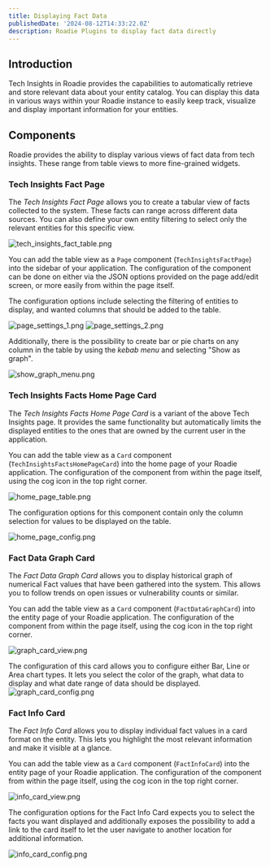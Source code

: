 ```yaml
---
title: Displaying Fact Data
publishedDate: '2024-08-12T14:33:22.0Z'
description: Roadie Plugins to display fact data directly
---
```


## Introduction

Tech Insights in Roadie provides the capabilities to automatically retrieve and store relevant data about your entity catalog. You can display this data in various ways within your Roadie instance to easily keep track, visualize and display important information for your entities.

## Components

Roadie provides the ability to display various views of fact data from tech insights. These range from table views to more fine-grained widgets. 


### Tech Insights Fact Page

The *Tech Insights Fact Page* allows you to create a tabular view of facts collected to the system. These facts can range across different data sources. You can also define your own entity filtering to select only the relevant entities for this specific view.
 

![tech_insights_fact_table.png](tech_insights_fact_table.png)

You can add the table view as a `Page` component (`TechInsightsFactPage`) into the sidebar of your application. The configuration of the component can be done on either via the JSON options provided on the page add/edit screen, or more easily from within the page itself. 

The configuration options include selecting the filtering of entities to display, and wanted columns that should be added to the table.


![page_settings_1.png](page_settings_1.png)
![page_settings_2.png](page_settings_2.png)

Additionally, there is the possibility to create bar or pie charts on any column in the table by using the _kebab menu_ and selecting "Show as graph".

![show_graph_menu.png](show_graph_menu.png)


### Tech Insights Facts Home Page Card

The *Tech Insights Facts Home Page Card* is a variant of the above Tech Insights page. It provides the same functionality but automatically limits the displayed entities to the ones that are owned by the current user in the application.

You can add the table view as a `Card` component (`TechInsightsFactsHomePageCard`) into the home page of your Roadie application. The configuration of the component from within the page itself, using the cog icon in the top right corner.

![home_page_table.png](home_page_table.png) 

The configuration options for this component contain only the column selection for values to be displayed on the table.

![home_page_config.png](home_page_config.png)


### Fact Data Graph Card

The *Fact Data Graph Card* allows you to display historical graph of numerical Fact values that have been gathered into the system. This allows you to follow trends on open issues or vulnerability counts or similar.

You can add the table view as a `Card` component (`FactDataGraphCard`) into the entity page of your Roadie application. The configuration of the component from within the page itself, using the cog icon in the top right corner.

![graph_card_view.png](graph_card_view.png)

The configuration of this card allows you to configure either Bar, Line or Area chart types. It lets you select the color of the graph, what data to display and what date range of data should be displayed.
![graph_card_config.png](graph_card_config.png)

### Fact Info Card

The *Fact Info Card* allows you to display individual fact values in a card format on the entity. This lets you highlight the most relevant information and make it visible at a glance.  

You can add the table view as a `Card` component (`FactInfoCard`) into the entity page of your Roadie application. The configuration of the component from within the page itself, using the cog icon in the top right corner.

![info_card_view.png](info_card_view.png)

The configuration options for the Fact Info Card expects you to select the facts you want displayed and additionally exposes the possibility to add a link to the card itself to let the user navigate to another location for additional information.

![info_card_config.png](info_card_config.png)
